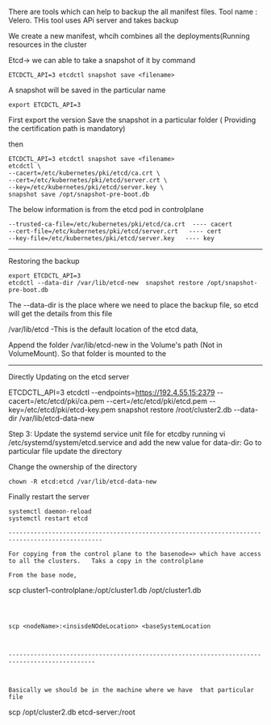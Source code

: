 There are tools which can help to backup the all manifest files. Tool name : Velero. THis tool uses APi server and takes backup

We create a new manifest, whcih combines all the deployments(Running resources in the cluster


Etcd-> we can able to take a snapshot of it by command

```
ETCDCTL_API=3 etcdctl snapshot save <filename>
```
A snapshot will be saved in the particular name


```
export ETCDCTL_API=3
```

First export the version
Save the snapshot in  a particular folder ( Providing the certification path is mandatory)

then 
```
ETCDCTL_API=3 etcdctl snapshot save <filename>
etcdctl \
--cacert=/etc/kubernetes/pki/etcd/ca.crt \
--cert=/etc/kubernetes/pki/etcd/server.crt \
--key=/etc/kubernetes/pki/etcd/server.key \
snapshot save /opt/snapshot-pre-boot.db
```
The below information is from the etcd pod in controlplane
```
--trusted-ca-file=/etc/kubernetes/pki/etcd/ca.crt  ---- cacert
--cert-file=/etc/kubernetes/pki/etcd/server.crt   ---- cert
--key-file=/etc/kubernetes/pki/etcd/server.key   ---- key
 ```


-----------

Restoring the backup
```
export ETCDCTL_API=3
etcdctl --data-dir /var/lib/etcd-new  snapshot restore /opt/snapshot-pre-boot.db
```
The --data-dir is the place where we need to place the backup file,  so etcd will get the details from this file 

/var/lib/etcd -This is the default location of the etcd data, 

Append the folder /var/lib/etcd-new in the Volume's path (Not in VolumeMount). So that folder is mounted to the 


----------------------------------------------------------------------------

Directly Updating on the etcd server

ETCDCTL_API=3 etcdctl --endpoints=https://192.4.55.15:2379 --cacert=/etc/etcd/pki/ca.pem --cert=/etc/etcd/pki/etcd.pem --key=/etc/etcd/pki/etcd-key.pem snapshot restore /root/cluster2.db --data-dir /var/lib/etcd-data-new
         

Step 3: Update the systemd service unit file for etcdby running vi /etc/systemd/system/etcd.service and add the new value for data-dir:
Go to particular file update the directory

Change the ownership of the directory 
```
chown -R etcd:etcd /var/lib/etcd-data-new
```

Finally restart the server
```
systemctl daemon-reload 
systemctl restart etcd

------------------------------------------------------------------------------------------------

For copying from the control plane to the basenode=> which have access to all the clusters.   Taks a copy in the controlplane 

From the base node,

```
scp cluster1-controlplane:/opt/cluster1.db /opt/cluster1.db
```



scp <nodeName>:<insisdeNOdeLocation> <baseSystemLocation



----------------------------------------------------------------------------------------------



Basically we should be in the machine where we have  that particular file
```
 scp /opt/cluster2.db etcd-server:/root
```

